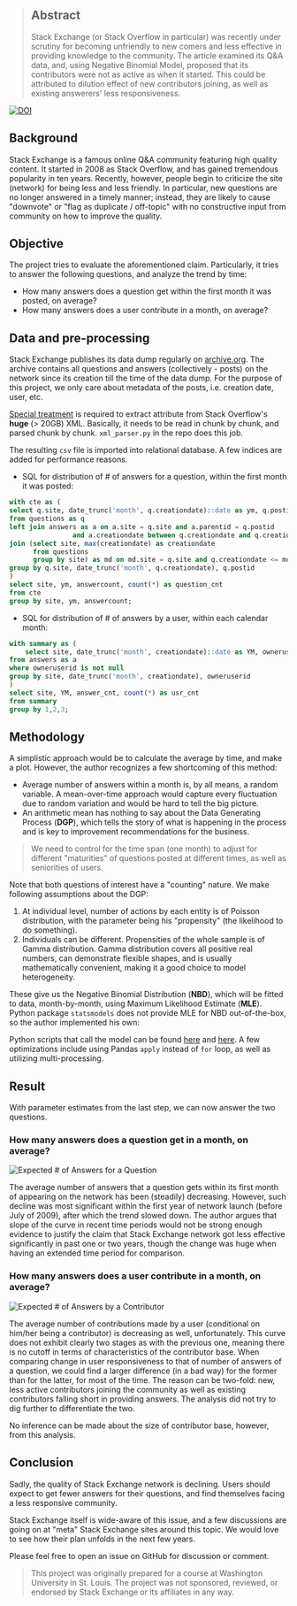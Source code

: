 > ## Abstract
> Stack Exchange (or Stack Overflow in particular) was recently under scrutiny for becoming unfriendly to new comers and less effective in providing knowledge to the community. The article examined its Q&A data, and, using Negative Binomial Model, proposed that its contributors were not as active as when it started. This could be attributed to dilution effect of new contributors joining, as well as existing answerers' less responsiveness.

[![DOI](https://zenodo.org/badge/DOI/10.5281/zenodo.2654934.svg)](https://doi.org/10.5281/zenodo.2654934)

## Background

Stack Exchange is a famous online Q&A community featuring high quality content. It started in 2008 as Stack Overflow, and has gained tremendous popularity in ten years. Recently, however, people begin to criticize the site (network) for being less and less friendly. In particular, new questions are no longer answered in a timely manner; instead, they are likely to cause "downvote" or "flag as duplicate / off-topic" with no constructive input from community on how to improve the quality.

## Objective

The project tries to evaluate the aforementioned claim. Particularly, it tries to answer the following questions, and analyze the trend by time:

- How many answers does a question get within the first month it was posted, on average?
- How many answers does a user contribute in a month, on average?
<!-- - How many answers does an OP have to wait, before the accepted answer was posted, on average? -->

## Data and pre-processing

Stack Exchange publishes its data dump regularly on [archive.org](https://archive.org/details/stackexchange). The archive contains all questions and answers (collectively - posts) on the network since its creation till the time of the data dump. For the purpose of this project, we only care about metadata of the posts, i.e. creation date, user, etc.

[Special treatment](https://www.reddit.com/r/learnprogramming/comments/ax3etg/fastest_way_to_remove_an_attribute_in_very_large/) is required to extract attribute from Stack Overflow's **huge** (> 20GB) XML. Basically, it needs to be read in chunk by chunk, and parsed chunk by chunk. `xml_parser.py` in the repo does this job.

The resulting `csv` file is imported into relational database. A few indices are added for performance reasons.

- SQL for distribution of # of answers for a question, within the first month it was posted:
```sql
with cte as (
select q.site, date_trunc('month', q.creationdate)::date as ym, q.postid, count(*) as answercount
from questions as q
left join answers as a on a.site = q.site and a.parentid = q.postid
				and a.creationdate between q.creationdate and q.creationdate + interval '30 days'
join (select site, max(creationdate) as creationdate
	  from questions
	  group by site) as md on md.site = q.site and q.creationdate <= md.creationdate - interval '30 days'
group by q.site, date_trunc('month', q.creationdate), q.postid
)
select site, ym, answercount, count(*) as question_cnt
from cte
group by site, ym, answercount;
```

- SQL for distribution of # of answers by a user, within each calendar month:
```sql
with summary as (
    select site, date_trunc('month', creationdate)::date as YM, owneruserid, count(*) as answer_cnt
from answers as a
where owneruserid is not null
group by site, date_trunc('month', creationdate), owneruserid
)
select site, YM, answer_cnt, count(*) as usr_cnt
from summary
group by 1,2,3;
```

<!-- - SQL for distribution of # of answers before the accepted one
```
with answer_rank as (
    select site, postid, parentid, rank() over(partition by site, parentid order by creationdate asc) as rnk
    from answers
)
select q.site, date_trunc('month', q.creationdate)::date as YM, a.rnk, count(*) as question_cnt
from questions as q
left join answer_rank as a on a.site = q.site and a.postid = q.acceptedanswerid and a.parentid = q.postid
group by q.site, date_trunc('month', q.creationdate), a.rnk;
``` -->

## Methodology

A simplistic approach would be to calculate the average by time, and make a plot. However, the author recognizes a few shortcoming of this method:

- Average number of answers within a month is, by all means, a random variable. A mean-over-time approach would capture every fluctuation due to random variation and would be hard to tell the big picture.
- An arithmetic mean has nothing to say about the Data Generating Process (**DGP**), which tells the story of what is happening in the process and is key to improvement recommendations for the business.

> We need to control for the time span (one month) to adjust for different "maturities" of questions posted at different times, as well as seniorities of users.

Note that both questions of interest have a "counting" nature. We make following assumptions about the DGP:

1. At individual level, number of actions by each entity is of Poisson distribution, with the parameter being his "propensity" (the likelihood to do something).
2. Individuals can be different. Propensities of the whole sample is of Gamma distribution. Gamma distribution covers all positive real numbers, can demonstrate flexible shapes, and is usually mathematically convenient, making it a good choice to model heterogeneity.

These give us the Negative Binomial Distribution (**NBD**), which will be fitted to data, month-by-month, using Maximum Likelihood Estimate (**MLE**). Python package `statsmodels` does not provide MLE for NBD out-of-the-box, so the author implemented his own:

<script src="https://gist.github.com/ryansun96/e146188660e35e3a5f8c3b2a2e831640.js"></script>

Python scripts that call the model can be found [here](https://github.com/ryansun96/SEProbModels/blob/master/num_ans_for_q.py) and [here](https://github.com/ryansun96/SEProbModels/blob/master/num_ans_for_usr.py). A few optimizations include using Pandas `apply` instead of `for` loop, as well as utilizing multi-processing.

## Result

With parameter estimates from the last step, we can now answer the two questions.

### How many answers does a question get in a month, on average?

![Expected # of Answers for a Question](FP_Ans_Q_Network.png "Expected # of Answers for a Question")

The average number of answers that a question gets within its first month of appearing on the network has been (steadily) decreasing. However, such decline was most significant within the first year of network launch (before July of 2009), after which the trend slowed down. The author argues that slope of the curve in recent time periods would not be strong enough evidence to justify the claim that Stack Exchange network got less effective significantly in past one or two years, though the change was huge when having an extended time period for comparison.

### How many answers does a user contribute in a month, on average?

![Expected # of Answers by a Contributor](FP_Ans_U_Network.png "Expected # of Answers by a Contributor")

The average number of contributions made by a user (conditional on him/her being a contributor) is decreasing as well, unfortunately. This curve does not exhibit clearly two stages as with the previous one, meaning there is no cutoff in terms of characteristics of the contributor base. When comparing change in user responsiveness to that of number of answers of a question, we could find a larger difference (in a bad way) for the former than for the latter, for most of the time. The reason can be two-fold: new, less active contributors joining the community as well as existing contributors falling short in providing answers. The analysis did not try to dig further to differentiate the two.

No inference can be made about the size of contributor base, however, from this analysis.

## Conclusion

Sadly, the quality of Stack Exchange network is declining. Users should expect to get fewer answers for their questions, and find themselves facing a less responsive community.

Stack Exchange itself is wide-aware of this issue, and a few discussions are going on at "meta" Stack Exchange sites around this topic. We would love to see how their plan unfolds in the next few years.

Please feel free to open an issue on GitHub for discussion or comment. 

> This project was originally prepared for a course at Washington University in St. Louis. The project was not sponsored, reviewed, or endorsed by Stack Exchange or its affiliates in any way.

